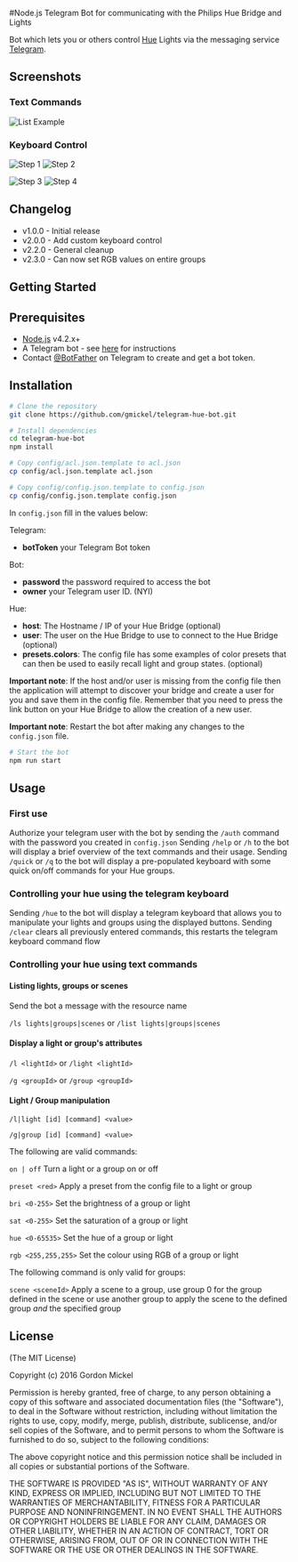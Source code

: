 #Node.js Telegram Bot for communicating with the Philips Hue Bridge and Lights

Bot which lets you or others control [Hue](http://www.meethue.com/) Lights via the messaging service [Telegram](https://telegram.org/).

## Screenshots
### Text Commands
![List Example](/screenshots/list-example.jpg?raw=true)
### Keyboard Control
![Step 1](/screenshots/step1.jpg?raw=true) ![Step 2](/screenshots/step2.jpg?raw=true)

![Step 3](/screenshots/step3.jpg?raw=true) ![Step 4](/screenshots/step4.jpg?raw=true)

## Changelog
- v1.0.0 - Initial release
- v2.0.0 - Add custom keyboard control
- v2.2.0 - General cleanup
- v2.3.0 - Can now set RGB values on entire groups

Getting Started
---------------

## Prerequisites
- [Node.js](http://nodejs.org) v4.2.x+
- A Telegram bot - see [here](<https://core.telegram.org/bots#botfather>) for instructions
- Contact [@BotFather](http://telegram.me/BotFather) on Telegram to create and get a bot token.

## Installation

```bash
# Clone the repository
git clone https://github.com/gmickel/telegram-hue-bot.git
```

```bash
# Install dependencies
cd telegram-hue-bot
npm install
```

```bash
# Copy config/acl.json.template to acl.json
cp config/acl.json.template acl.json
```

```bash
# Copy config/config.json.template to config.json
cp config/config.json.template config.json
```

In `config.json` fill in the values below:

Telegram:
- **botToken** your Telegram Bot token

Bot:
- **password** the password required to access the bot
- **owner** your Telegram user ID. (NYI)

Hue:
- **host**: The Hostname / IP of your Hue Bridge (optional)
- **user**: The user on the Hue Bridge to use to connect to the Hue Bridge (optional)
- **presets.colors**: The config file has some examples of color presets that can then be used to easily recall light and group states. (optional)

**Important note**: If the host and/or user is missing from the config file then the application will attempt to discover your bridge and create a user for you and save them in the config file. Remember that you need to press the link button on your Hue Bridge to allow the creation of a new user.

**Important note**: Restart the bot after making any changes to the `config.json` file.

```bash
# Start the bot
npm run start
```

## Usage

### First use
Authorize your telegram user with the bot by sending the `/auth` command with the password you created in `config.json`
Sending `/help` or `/h` to the bot will display a brief overview of the text commands and their usage.
Sending `/quick` or `/q` to the bot will display a pre-populated keyboard with some quick on/off commands for your Hue groups.

### Controlling your hue using the telegram keyboard
Sending `/hue` to the bot will display a telegram keyboard that allows you to manipulate your lights and groups using the displayed buttons.
Sending `/clear` clears all previously entered commands, this restarts the telegram keyboard command flow


### Controlling your hue using text commands

#### Listing lights, groups or scenes

Send the bot a message with the resource name

`/ls lights|groups|scenes` or `/list lights|groups|scenes`

#### Display a light or group's attributes

`/l <lightId>` or `/light <lightId>`

`/g <groupId>` or `/group <groupId>`

#### Light / Group manipulation

`/l|light [id] [command] <value>`

`/g|group [id] [command] <value>`

The following are valid commands:

`on | off` Turn a light or a group on or off

`preset <red>` Apply a preset from the config file to a light or group

`bri <0-255>` Set the brightness of a group or light

`sat <0-255>` Set the saturation of a group or light

`hue <0-65535>` Set the hue of a group or light

`rgb <255,255,255>` Set the colour using RGB of a group or light

The following command is only valid for groups:

`scene <sceneId>` Apply a scene to a group, use group 0 for the group defined in the scene or use another group to apply the scene to the defined group *and* the specified group


## License
(The MIT License)

Copyright (c) 2016 Gordon Mickel

Permission is hereby granted, free of charge, to any person obtaining
a copy of this software and associated documentation files (the
"Software"), to deal in the Software without restriction, including
without limitation the rights to use, copy, modify, merge, publish,
distribute, sublicense, and/or sell copies of the Software, and to
permit persons to whom the Software is furnished to do so, subject to
the following conditions:

The above copyright notice and this permission notice shall be
included in all copies or substantial portions of the Software.

THE SOFTWARE IS PROVIDED "AS IS", WITHOUT WARRANTY OF ANY KIND,
EXPRESS OR IMPLIED, INCLUDING BUT NOT LIMITED TO THE WARRANTIES OF
MERCHANTABILITY, FITNESS FOR A PARTICULAR PURPOSE AND
NONINFRINGEMENT. IN NO EVENT SHALL THE AUTHORS OR COPYRIGHT HOLDERS BE
LIABLE FOR ANY CLAIM, DAMAGES OR OTHER LIABILITY, WHETHER IN AN ACTION
OF CONTRACT, TORT OR OTHERWISE, ARISING FROM, OUT OF OR IN CONNECTION
WITH THE SOFTWARE OR THE USE OR OTHER DEALINGS IN THE SOFTWARE.
